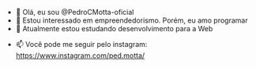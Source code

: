- 👋 Olá, eu sou @PedroCMotta-oficial
- 👀 Estou interessado em empreendedorismo. Porém, eu amo programar
- 🌱 Atualmente estou estudando desenvolvimento para a Web
<!-- - 💞️ I’m looking to collaborate on ... -->
- 📫 Você pode me seguir pelo instagram: https://www.instagram.com/ped.motta/

<!---
PedroCMotta-oficial/PedroCMotta-oficial is a ✨ special ✨ repository because its `README.md` (this file) appears on your GitHub profile.
You can click the Preview link to take a look at your changes.
--->
